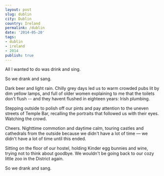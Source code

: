 ```yaml
---
layout: post
slug: dublin
city: Dublin
country: Ireland
permalink: /dublin
date: '2014-05-20'
tags:
- dublin
- ireland
- 2014
publish: true
---
```


All I wanted to do was drink and sing.

So we drank and sang.

Dark beer and light rain. Chilly grey days led us to warm crowded pubs lit by dim yellow lamps, and full of older women explaining to me that the toilets don't flush -- and they havent flushed in eighteen years: Irish plumbing.

Stepping outside to polish off our pints and pay attention to the uneven streets of Temple Bar, recalling the portraits that followed us with their eyes. Watching the crowd.

Cheers. Nighttime commotion and daytime calm, touring castles and cathedrals from the outside because we didn't have a lot of time &mdash; we didn't have a lot of time until this ended.

Sitting on the floor of our hostel, holding Kinder egg bunnies and wine, trying not to think about goodbye. We wouldn't be going back to our cozy little zoo in the District again.

So we drank and sang.